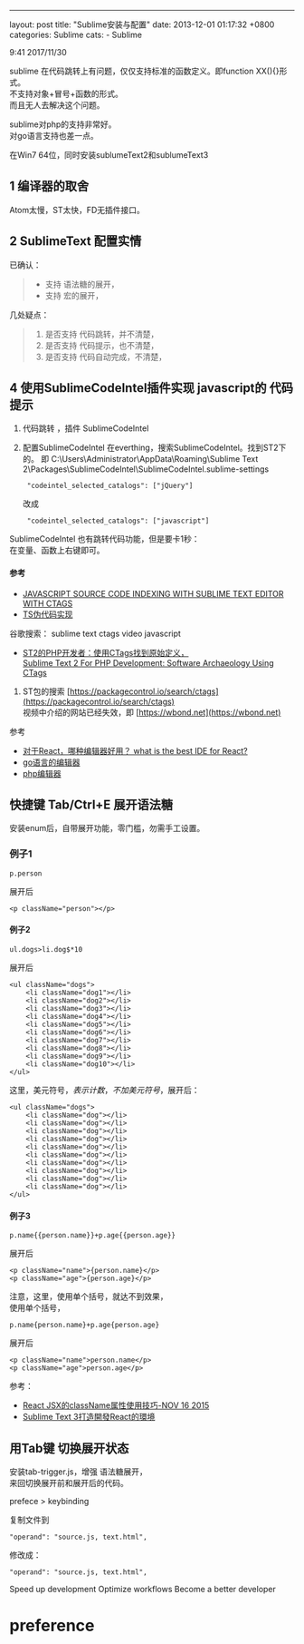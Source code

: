 ---
layout: post
title:  "Sublime安装与配置"
date:   2013-12-01 01:17:32 +0800
categories: Sublime
cats:
	- Sublime

9:41 2017/11/30

sublime 在代码跳转上有问题，仅仅支持标准的函数定义。即function XX(){}形式。  
不支持对象+冒号+函数的形式。  
而且无人去解决这个问题。  

sublime对php的支持非常好。   
对go语言支持也差一点。   

在Win7 64位，同时安装sublumeText2和sublumeText3 

## 1 编译器的取舍 ##
Atom太慢，ST太快，FD无插件接口。

## 2 SublimeText 配置实情 ##

已确认：  

> * 支持 语法糖的展开，
> * 支持 宏的展开，


几处疑点：

> 1. 是否支持 代码跳转，并不清楚，
> 2. 是否支持 代码提示，也不清楚，
> 3. 是否支持 代码自动完成，不清楚，





## 4 使用SublimeCodeIntel插件实现 javascript的 代码提示 ##

1. 代码跳转 ，插件 SublimeCodeIntel
2. 配置SublimeCodeIntel
在everthing，搜索SublimeCodeIntel。找到ST2下的。
即 C:\Users\Administrator\AppData\Roaming\Sublime Text 2\Packages\SublimeCodeIntel\SublimeCodeIntel.sublime-settings  

     	"codeintel_selected_catalogs": ["jQuery"]  

	改成  

     	"codeintel_selected_catalogs": ["javascript"]
    


SublimeCodeIntel 也有跳转代码功能，但是要卡1秒：  
在变量、函数上右键即可。



#### 参考 ####
* [JAVASCRIPT SOURCE CODE INDEXING WITH SUBLIME TEXT EDITOR WITH CTAGS](http://www.codefornow.com/2013/04/13/javascript-source-code-indexing-with-sublime-text-editor-with-ctags/)
* [TS伪代码实现](http://typescript.codeplex.com/SourceControl/changeset/view/d397c54a55db#samples/jquery/jquery.d.ts)


 

谷歌搜索： sublime text ctags  video  javascript


 


* [ST2的PHP开发者：使用CTags找到原始定义，  
Sublime Text 2 For PHP Development: Software Archaeology Using CTags](https://www.youtube.com/watch?v=5j8H73iPd7k)


1. ST包的搜索 [https://packagecontrol.io/search/ctags](https://packagecontrol.io/search/ctags)  
视频中介绍的网站已经失效，即 [https://wbond.net](https://wbond.net)
  

参考 

* [对于React，哪种编辑器好用？ what is the best IDE for React?](https://discuss.reactjs.org/t/what-is-the-best-ide-for-react/3519/29)
* [go语言的编辑器](http://blog.buaa.us/godef-plugin-for-sublime-released/)
* [php编辑器](http://www.cnblogs.com/bananaplan/p/Sublime-Text-3-Powerful.html)





## 快捷键 Tab/Ctrl+E 展开语法糖 ##

安装enum后，自带展开功能，零门槛，勿需手工设置。  


### 例子1 ###

	p.person

展开后

	<p className="person"></p>

#### 例子2 ####

	ul.dogs>li.dog$*10

展开后

	<ul className="dogs">
		<li className="dog1"></li>
		<li className="dog2"></li>
		<li className="dog3"></li>
		<li className="dog4"></li>
		<li className="dog5"></li>
		<li className="dog6"></li>
		<li className="dog7"></li>
		<li className="dog8"></li>
		<li className="dog9"></li>
		<li className="dog10"></li>
	</ul>

这里，美元符号$，表示计数，  
不加美元符号$，展开后：

	<ul className="dogs">
		<li className="dog"></li>
		<li className="dog"></li>
		<li className="dog"></li>
		<li className="dog"></li>
		<li className="dog"></li>
		<li className="dog"></li>
		<li className="dog"></li>
		<li className="dog"></li>
		<li className="dog"></li>
		<li className="dog"></li>
	</ul>


#### 例子3 ####

	p.name{{person.name}}+p.age{{person.age}}

展开后

	<p className="name">{person.name}</p>
	<p className="age">{person.age}</p>

注意，这里，使用单个括号，就达不到效果，  
使用单个括号，  

	p.name{person.name}+p.age{person.age}

展开后  

	<p className="name">person.name</p>
	<p className="age">person.age</p>

参考：

* [React JSX的className属性使用技巧-NOV 16 2015](http://wesbos.com/emmet-react-jsx-sublime/)
* [Sublime Text 3打造開發React的環境](http://eddychang.me/blog/javascript/51-sublime-text-3-react.html)


## 用Tab键 切换展开状态 ##

安装tab-trigger.js，增强 语法糖展开，  
来回切换展开前和展开后的代码。  

prefece > keybinding

复制文件到


   	"operand": "source.js, text.html", 

修改成：

  	"operand": "source.js, text.html", 

Speed up development Optimize workflows 
Become a better developer


# preference 



